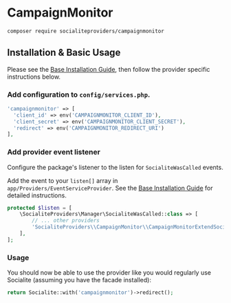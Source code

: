 # CampaignMonitor

```bash
composer require socialiteproviders/campaignmonitor
```

## Installation & Basic Usage

Please see the [Base Installation Guide](https://socialiteproviders.com/usage/), then follow the provider specific instructions below.

### Add configuration to `config/services.php`.

```php
'campaignmonitor' => [    
  'client_id' => env('CAMPAIGNMONITOR_CLIENT_ID'),  
  'client_secret' => env('CAMPAIGNMONITOR_CLIENT_SECRET'),  
  'redirect' => env('CAMPAIGNMONITOR_REDIRECT_URI') 
],
```

### Add provider event listener

Configure the package's listener to the listen for `SocialiteWasCalled` events. 

Add the event to your `listen[]` array  in `app/Providers/EventServiceProvider`. See the [Base Installation Guide](https://socialiteproviders.com/usage/) for detailed instructions.

```php
protected $listen = [
    \SocialiteProviders\Manager\SocialiteWasCalled::class => [
        // ... other providers
        'SocialiteProviders\\CampaignMonitor\\CampaignMonitorExtendSocialite@handle',
    ],
];
```

### Usage

You should now be able to use the provider like you would regularly use Socialite (assuming you have the facade installed):

```php
return Socialite::with('campaignmonitor')->redirect();
```
